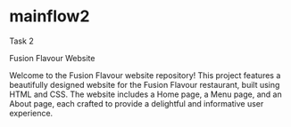 # mainflow2
Task 2

Fusion Flavour Website

Welcome to the Fusion Flavour website repository! This project features a beautifully designed website for the Fusion Flavour restaurant, built using HTML and CSS. The website includes a Home page, a Menu page, and an About page, each crafted to provide a delightful and informative user experience.
